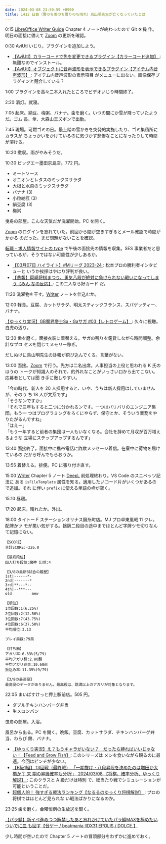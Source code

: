 ```yaml
---
date: 2024-03-08 23:59:59 +0900
title: 1412 日目（雪のち雨のち曇りのち晴れ）鳥山明先生が亡くなっていたとは
---
```


0:15 [LibreOffice Writer Guide][Writer] Chapter 4 ノートが終わったので Git を操
作。明日の面接に備えて [Zoom] の更新を確認。

0:30 AviUtl いじり。プラグインを追加しよう。

* [【AviUtl】カラーコードで色を変更できるプラグイン【カラーコード追加】
  ](https://sosakubiyori.com/aviutl-addcolorcode/): 無難なのでインストール。
* [【AviUtl】オブジェクトに音声波形を表示できるプラグイン【アイテム内音声波形】
  ](https://sosakubiyori.com/aviutl-showwaveform/): アイテム内音声波形の表示項目
  がメニューに出ない。画像保存プラグインと競合している？

1:00 プラグインを高々二本入れたところでビデオいじり時間終了。

2:20 消灯。就寝。

7:05 起床。納豆、梅粥、バナナ。歯を磨く。いつの間にか雪が降っていたようだ。ゴム
長、傘、大森山王ズボンで出勤。

7:45 現場。可燃ゴミの日。最上階の雪かきを突発的実施したり、ゴミ集積所にカラスが
ちょっかいをかけているのに気づかず悲惨なことになったりして時間が溶ける。

10:20 撤収。雨がやみそうだ。

10:30 ビッグエー墨田京島店。772 円。

* ミートソース
* オニオンとレタスのミックスサラダ
* 大根と水菜のミックスサラダ
* バナナ (3)
* 小粒納豆 (3)
* 絹豆腐 (3)
* 梅粥

曳舟の部屋。こんな天気だが洗濯開始。PC を開く。

[Zoom] のログインを忘れていた。前回から間が空きすぎるとメール確認で時間がかかる
のだった。まだ問題がないことを確認。

[転職・求人情報サイトの type](https://type.jp/) で午後の面接先の情報を収集。SES
事業者だと思っているが、そうではない可能性が少しあるか。

* [【03月07日 ハイライト】#Mリーグ 2023-24
  ](https://www.youtube.com/watch?v=0lFQVqKOExs): 松本プロの勝利者インタビューと
  いうか挨拶はやはり評判が良い。
* [【悲報】岡崎将棋まつり、勇気八段が絶対に負けられない戦いになってしまう【みん
  なの反応】](https://www.youtube.com/watch?v=l8DWmkboFkA): この二人なら好カード
  だ。

11:20 洗濯物を干す。[Writer] ノートを仕込むか。

12:00 軽食。豆腐、カットサラダ、明太スティックフランス、スパゲッティー、バナナ。

[【ゆっくり実況】GB魔界塔士Sa・Gaサガ #03【レトロゲーム】
](https://www.youtube.com/watch?v=CtLO0MIDBn8): 久々に視聴。白虎の辺り。

12:30 歯を磨く。面接衣装に着替える。サガの残りを鑑賞しながら時間調整。余計なプロ
セスを閉じてメモリー稼ぎ。

だしぬけに鳥山明先生の訃報が飛び込んでくる。言葉がない。

13:00 面接。[Zoom] で行う。先方は二名出席。人事担当の上役と思われる K 氏のほうの
トークが知識人のそれで、的外れなことがいっさい口から出てこない。応募者としては聞
き手に徹しやすい。

「今の時代、新人を 20 人採用すると、いや、うちは新人採用はしていませんが、そのう
ち 18 人が文系です」  
「そうなンですか」  
「それで三年もすると二つに分かれるンです。一つはバリバリのエンジニア集団。もう一
つはプログラミングをろくにやらず、保守とか、そういう業務をやりたがるんですね」  
「はえー」  
「もう一年すると前者の集団は一人もいなくなる。会社を辞めて月収が百万増えるような
立場にステップアップするんです」  

13:40 面接終了。面接中に携帯電話に詐欺メッセージ着信。在室中に荷物を届けているの
だから呼んでもらおうか。

13:55 着替える。排便。PC に張り付き直す。

15:00 [Writer] Chapter 5 ノート [DeepL] 前処理終わり。VS Code のスニペッツ記法に
ある `isFileTemplate` 属性を知る。適用したいコード片がいくつかあるので追加。それ
に伴い `prefix` に使える単語の枠が空く。

15:10 昼寝。

17:20 起床。晴れたか。外出。

18:00 タイトー F ステーションオリナス錦糸町店。MJ プロ卓東風戦 11 クレ。配牌かツ
モが悪い気がする。捨牌二段目の途中までほとんど字牌ツモ切りなんて記憶にない。

```text
【SCORE】
合計SCORE:-326.0

【最終段位】
四人打ち段位:魔神 幻球:4

【3/8の最新8試合の履歴】
1st|------*-
2nd|-------*
3rd|**---*--
4th|--***---
old         new

【順位】
1位回数:1(6.25%)
2位回数:2(12.50%)
3位回数:7(43.75%)
4位回数:6(37.50%)
平均順位:3.13

プレイ局数:79局

【打ち筋】
アガリ率:6.33%(5/79)
平均アガリ翻:2.80翻
平均アガリ巡目:10.60巡
振込み率:11.39%(9/79)

【3/8の最高役】
最高役のデータがありません。最高役は、跳満以上のアガリが対象となります。
```

22:05 まいばすけっと押上駅前店。505 円。

* ダブルチキンハンバーグ弁当
* 生メロンパン

曳舟の部屋。入浴。

風呂から出る。PC を開く。晩飯。豆腐、カットサラダ、チキンハンバーグ弁当、わらび
餅、バナナ。

* [【ゆっくり実況】え？もうキャラがいない？　だったら縛ればいいじゃない！【Feed
  and Grow Fish】](https://www.youtube.com/watch?v=tj6l6wRiZ3o): このシリーズは
  メシを食いながら観るのに最適。今回はピンチが少ない。
* [【B級1組】 13回戦（最終戦） 「一期抜け・八段昇段を決めたのは増田か大橋か？ 来
  期の昇級確率も分析!」 2024/03/08 【将棋、確率分析、ゆっくり解説】
  ](https://www.youtube.com/watch?v=UB6fvMdR-YQ): このクラスと A 級だけは特別
  で、総当たり戦でシミュレーションが可能ということだ。
* [超個人的！ 強すぎる戦法ランキング【なるるのゆっくり将棋解説】
  ](https://www.youtube.com/watch?v=Z4yF311mx44): プロの将棋ではほとんど見られな
  い戦法ばかりになるのか。

23:25 歯を磨く。金曜恒例の生放送を聞く。

[【パラ鯖】新イベ進めつつ解禁したあと忘れかけていたパラ鯖MAXを極めたいついでに皿
も回す【音ゲー / beatmania IIDX31 EPOLIS / DOLCE.】
](https://www.youtube.com/watch?v=SZ4GIKwjdew)

少し時間が空いたので Chapter 5 ノートの冒頭部分をわずかに進めておく。

[DeepL]: https://www.deepl.com/translator
[Writer]: https://documentation.libreoffice.org/en/english-documentation/writer/
[Zoom]: https://zoom.us/
